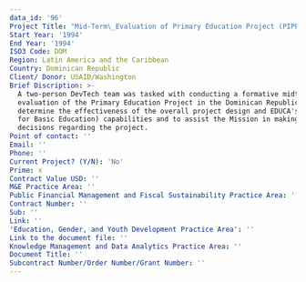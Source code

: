 ```yaml
---
data_id: '96'
Project Title: "Mid-Term\_Evaluation of Primary Education Project (PIPE)"
Start Year: '1994'
End Year: '1994'
ISO3 Code: DOM
Region: Latin America and the Caribbean
Country: Dominican Republic
Client/ Donor: USAID/Washington
Brief Discription: >-
  A two-person DevTech team was tasked with conducting a formative midterm
  evaluation of the Primary Education Project in the Dominican Republic to
  determine the effectiveness of the overall project design and EDUCA's (Action
  for Basic Education) capabilities and to assist the Mission in making further
  decisions regarding the project.
Point of contact: ''
Email: ''
Phone: ''
Current Project? (Y/N): 'No'
Prime: x
Contract Value USD: ''
M&E Practice Area: ''
Public Financial Management and Fiscal Sustainability Practice Area: ''
Contract Number: ''
Sub: ''
Link: ''
'Education, Gender, and Youth Development Practice Area': ''
Link to the document file: ''
Knowledge Management and Data Analytics Practice Area: ''
Document Title: ''
Subcontract Number/Order Number/Grant Number: ''
---
```

